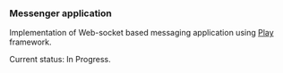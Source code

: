 ### Messenger application

Implementation of Web-socket based messaging application using [Play](https://www.playframework.com/) framework.

Current status: In Progress.
